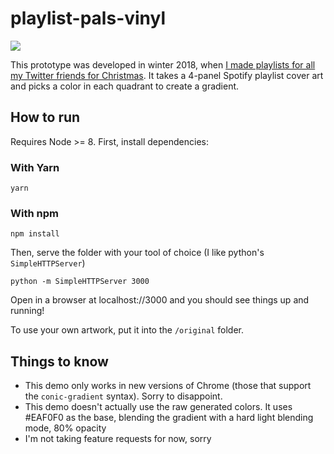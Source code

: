 # playlist-pals-vinyl

<img src="https://pbs.twimg.com/media/DvojGqqUwAApbmr.jpg:large" />

This prototype was developed in winter 2018, when [I made playlists for all my Twitter friends for Christmas](https://twitter.com/lilytried/status/1077112906544607232). It takes a 4-panel Spotify playlist cover art and picks a color in each quadrant to create a gradient. 

## How to run

Requires Node >= 8. First, install dependencies:

### With Yarn

```
yarn
```

### With npm

```
npm install
```

Then, serve the folder with your tool of choice (I like python's `SimpleHTTPServer`)

```
python -m SimpleHTTPServer 3000
```

Open in a browser at localhost://3000 and you should see things up and running!

To use your own artwork, put it into the `/original` folder.

## Things to know

- This demo only works in new versions of Chrome (those that support the `conic-gradient` syntax). Sorry to disappoint.
- This demo doesn't actually use the raw generated colors. It uses #EAF0F0 as the base, blending the gradient with a hard light blending mode, 80% opacity
- I'm not taking feature requests for now, sorry
